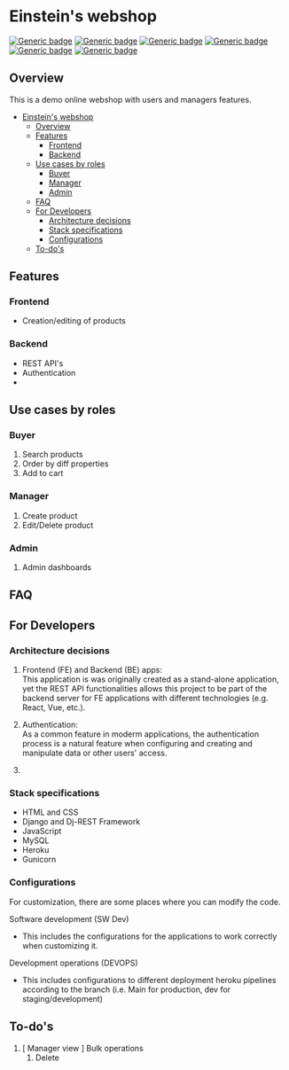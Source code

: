 # Einstein's webshop
[![Generic badge](https://img.shields.io/badge/DJANGO-3.1.7-green.svg)](/)
[![Generic badge](https://img.shields.io/badge/HTML-5-blue.svg)](/)
[![Generic badge](https://img.shields.io/badge/CSS-3-orange.svg)](/)
[![Generic badge](https://img.shields.io/badge/BOOTSTRAP-5.0-purple.svg)](/)
[![Generic badge](https://img.shields.io/badge/MYSQL-blue.svg)](/)
[![Generic badge](https://img.shields.io/badge/HEROKU-purple.svg)](/)

## Overview

This is a demo online webshop with users and managers features.

- [Einstein's webshop](#einsteins-webshop)
  - [Overview](#overview)
  - [Features](#features)
    - [Frontend](#frontend)
    - [Backend](#backend)
  - [Use cases by roles](#use-cases-by-roles)
    - [Buyer](#buyer)
    - [Manager](#manager)
    - [Admin](#admin)
  - [FAQ](#faq)
  - [For Developers](#for-developers)
    - [Architecture decisions](#architecture-decisions)
    - [Stack specifications](#stack-specifications)
    - [Configurations](#configurations)
  - [To-do's](#to-dos)


## Features

### Frontend
- Creation/editing of products

### Backend
- REST API's
- Authentication
- 

## Use cases by roles
### Buyer
1. Search products
2. Order by diff properties
3. Add to cart
### Manager
1. Create product
2. Edit/Delete product
### Admin
1. Admin dashboards
## FAQ

## For Developers

### Architecture decisions

1. Frontend (FE) and Backend (BE) apps:  
This application is was originally created as a stand-alone application, yet the REST API functionalities allows this project to be part of the backend server for FE applications with different technologies (e.g. React, Vue, etc.).

2. Authentication:  
As a common feature in moderm applications, the authentication process is a natural feature when configuring and creating and manipulate data or other users' access.
3. 

### Stack specifications

- HTML and CSS
- Django and Dj-REST Framework
- JavaScript
- MySQL
- Heroku
- Gunicorn


### Configurations

For customization, there are some places where you can modify the code.

Software development (SW Dev)  
- This includes the configurations for the applications to work correctly when customizing it.

Development operations (DEVOPS)  
- This includes configurations to different deployment heroku pipelines according to the branch (i.e. Main for production, dev for staging/development)

## To-do's
1. [ Manager view ] Bulk operations
   1. Delete